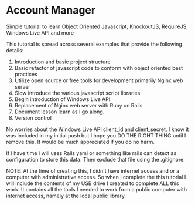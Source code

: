 Account Manager
==============

Simple tutorial to learn Object Oriented Javascript, KnockoutJS, RequireJS, Windows Live API and more

This tutorial is spread across several examples that provide the following details:

1. Introduction and basic project structure
2. Basic refactor of javascript code to conform with object oriented best practices
3. Utilize open source or free tools for development primarily Nginx web server
4. Slow introduce the various javascript script libraries
5. Begin introduction of Windows Live API
6. Replacement of Nginx web server with Ruby on Rails
7. Document lesson learn as I go along.
8. Version control

No worries about the Windows Live API client_id and client_secret. I know it was included in
my initial push but I hope you DO THE RIGHT THING until I remove this. It would be much 
appreciated if you do no harm. 

If I have time I will uses Rails yaml or something like rails can detect as configuration 
to store this data. Then exclude that file using the .gitignore.

NOTE: At the time of creating this, I didn't have internet access and or a computer with
administrative access. So when I complete the this tutorial I will include the contents of 
my USB drive I created to complete ALL this work. It contains all the tools I needed to work 
from a public computer with internet access, namely at the local public library.

